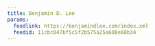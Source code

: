 ```yaml
---
title: Benjamin D. Lee
params:
  feedlink: https://benjamindlee.com/index.xml
  feedid: 11cbc047bf5c5f2b575a25a608e68b34
---
```

